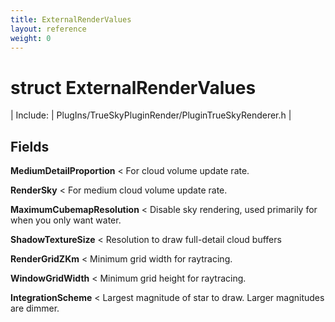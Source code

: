 ```yaml
---
title: ExternalRenderValues
layout: reference
weight: 0
---
```

struct ExternalRenderValues
===

| Include: | PlugIns/TrueSkyPluginRender/PluginTrueSkyRenderer.h |





Fields
---

**MediumDetailProportion**  < For cloud volume update rate.

**RenderSky**  < For medium cloud volume update rate.

**MaximumCubemapResolution**  < Disable sky rendering, used primarily for when you only want water.

**ShadowTextureSize**  < Resolution to draw full-detail cloud buffers

**RenderGridZKm**  < Minimum grid width for raytracing.

**WindowGridWidth**  < Minimum grid height for raytracing.

**IntegrationScheme**  < Largest magnitude of star to draw. Larger magnitudes are dimmer.
